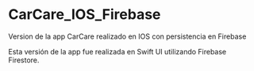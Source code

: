 # CarCare_IOS_Firebase
Version de la app CarCare realizado en IOS con persistencia en Firebase

Esta versión de la app fue realizada en Swift UI utilizando Firebase Firestore.
